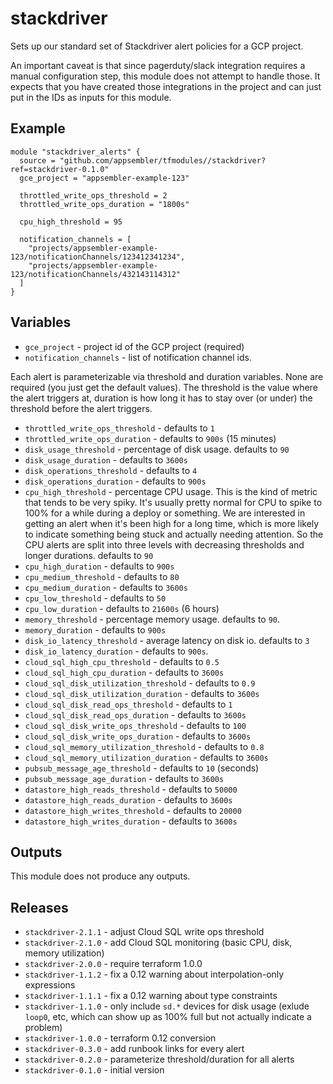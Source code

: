 # stackdriver

Sets up our standard set of Stackdriver alert policies for a GCP
project.

An important caveat is that since pagerduty/slack integration requires
a manual configuration step, this module does not attempt to handle
those. It expects that you have created those integrations in the
project and can just put in the IDs as inputs for this module.

## Example

```
module "stackdriver_alerts" {
  source = "github.com/appsembler/tfmodules//stackdriver?ref=stackdriver-0.1.0"
  gce_project = "appsembler-example-123"
  
  throttled_write_ops_threshold = 2
  throttled_write_ops_duration = "1800s"
  
  cpu_high_threshold = 95
  
  notification_channels = [
    "projects/appsembler-example-123/notificationChannels/123412341234",
    "projects/appsembler-example-123/notificationChannels/432143114312"
  ]
}
```

## Variables

* `gce_project` - project id of the GCP project (required)
* `notification_channels` - list of notification channel ids.

Each alert is parameterizable via threshold and duration
variables. None are required (you just get the default values). The
threshold is the value where the alert triggers at, duration is how
long it has to stay over (or under) the threshold before the alert
triggers.

* `throttled_write_ops_threshold` - defaults to `1`
* `throttled_write_ops_duration` - defaults to `900s` (15 minutes)
* `disk_usage_threshold` - percentage of disk usage. defaults to `90`
* `disk_usage_duration` - defaults to `3600s`
* `disk_operations_threshold` - defaults to `4`
* `disk_operations_duration` - defaults to `900s`
* `cpu_high_threshold` - percentage CPU usage. This is the kind of
  metric that tends to be very spiky. It's usually pretty normal for
  CPU to spike to 100% for a while during a deploy or something. We
  are interested in getting an alert when it's been high for a long
  time, which is more likely to indicate something being stuck and
  actually needing attention. So the CPU alerts are split into three
  levels with decreasing thresholds and longer durations. defaults to `90`
* `cpu_high_duration` - defaults to `900s`
* `cpu_medium_threshold` - defaults to `80`
* `cpu_medium_duration` - defaults to `3600s`
* `cpu_low_threshold` - defaults to `50`
* `cpu_low_duration` - defaults to `21600s` (6 hours)
* `memory_threshold` - percentage memory usage. defaults to `90`.
* `memory_duration` - defaults to `900s`
* `disk_io_latency_threshold` - average latency on disk io. defaults
   to `3`
* `disk_io_latency_duration` - defaults to `900s`.
* `cloud_sql_high_cpu_threshold` - defaults to `0.5`
* `cloud_sql_high_cpu_duration` - defaults to `3600s`
* `cloud_sql_disk_utilization_threshold` - defaults to `0.9`
* `cloud_sql_disk_utilization_duration` - defaults to `3600s`
* `cloud_sql_disk_read_ops_threshold` - defaults to `1`
* `cloud_sql_disk_read_ops_duration` - defaults to `3600s`
* `cloud_sql_disk_write_ops_threshold` - defaults to `100`
* `cloud_sql_disk_write_ops_duration` - defaults to `3600s`
* `cloud_sql_memory_utilization_threshold` - defaults to `0.8`
* `cloud_sql_memory_utilization_duration` - defaults to `3600s`
* `pubsub_message_age_threshold` - defaults to `10` (seconds)
* `pubsub_message_age_duration` - defaults to `3600s`
* `datastore_high_reads_threshold` - defaults to `50000`
* `datastore_high_reads_duration` - defaults to `3600s`
* `datastore_high_writes_threshold` - defaults to `20000`
* `datastore_high_writes_duration` - defaults to `3600s`

## Outputs

This module does not produce any outputs.

## Releases

* `stackdriver-2.1.1` - adjust Cloud SQL write ops threshold
* `stackdriver-2.1.0` - add Cloud SQL monitoring (basic CPU, disk, memory utilization)
* `stackdriver-2.0.0` - require terraform 1.0.0
* `stackdriver-1.1.2` - fix a 0.12 warning about interpolation-only expressions
* `stackdriver-1.1.1` - fix a 0.12 warning about type constraints
* `stackdriver-1.1.0` - only include `sd.*` devices for disk usage
  (exlude `loop0`, etc, which can show up as 100% full but not
  actually indicate a problem)
* `stackdriver-1.0.0` - terraform 0.12 conversion
* `stackdriver-0.3.0` - add runbook links for every alert
* `stackdriver-0.2.0` - parameterize threshold/duration for all alerts
* `stackdriver-0.1.0` - initial version
